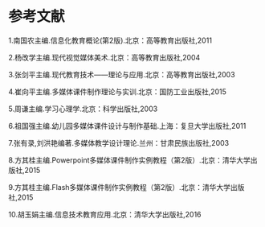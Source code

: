 # 参考文献

1.南国农主编.信息化教育概论\(第2版\).北京：高等教育出版社,2011

2.杨改学主编.现代视觉媒体美术.北京：高等教育出版社,2004

3.张剑平主编.现代教育技术——理论与应用.北京：高等教育出版社,2003

4.崔向平主编.多媒体课件制作理论与实训.北京：国防工业出版社,2015

5.周谦主编.学习心理学.北京：科学出版社,2003

6.祖国强主编.幼儿园多媒体课件设计与制作基础.上海：复旦大学出版社,2011

7.张有录,刘洪艳编著.多媒体教学设计理论.兰州：甘肃民族出版社,2003

8.方其桂主编.Powerpoint多媒体课件制作实例教程（第2版）.北京：清华大学出版社,2015

9.方其桂主编.Flash多媒体课件制作实例教程（第2版）.北京：清华大学出版社,2015

10.胡玉娟主编.信息技术教育应用.北京：清华大学出版社,2016

